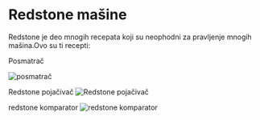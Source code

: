 # Redstone mašine

Redstone je deo mnogih recepata koji su neophodni za pravljenje mnogih mašina.Ovo su ti recepti:

 Posmatrač

![posmatrač](https://external-content.duckduckgo.com/iu/?u=https%3A%2F%2Fcdn.apexminecrafthosting.com%2Fimg%2Fuploads%2F2020%2F10%2F22205341%2Fobserver-crafting-recipe.png&f=1&nofb=1)

Redstone pojačivač
![Redstone pojačivač](https://external-content.duckduckgo.com/iu/?u=https%3A%2F%2Fassets.gamepur.com%2Fwp-content%2Fuploads%2F2020%2F07%2F17165103%2FCrafting-a-Redstone-Repeater.jpg&f=1&nofb=1)

redstone komparator
![redstone komparator](https://external-content.duckduckgo.com/iu/?u=https%3A%2F%2Fwww.windowscentral.com%2Fsites%2Fwpcentral.com%2Ffiles%2Fstyles%2Fmedium%2Fpublic%2Ffield%2Fimage%2F2016%2F09%2Fmc-crafting-redstone-comparator-01.jpg%3Fitok%3DwIUvlmli&f=1&nofb=1)